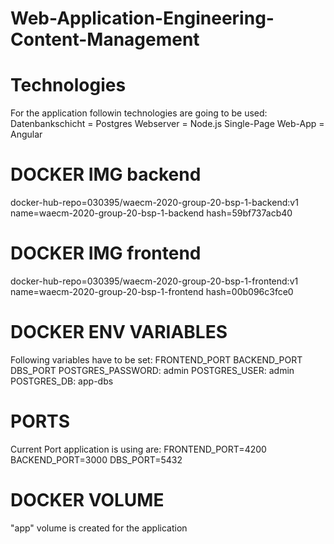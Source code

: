 # Web-Application-Engineering-Content-Management

# Technologies

For the application followin technologies are going to be used:
Datenbankschicht = Postgres
Webserver = Node.js
Single-Page Web-App = Angular

# DOCKER IMG backend

docker-hub-repo=030395/waecm-2020-group-20-bsp-1-backend:v1
name=waecm-2020-group-20-bsp-1-backend
hash=59bf737acb40

# DOCKER IMG frontend

docker-hub-repo=030395/waecm-2020-group-20-bsp-1-frontend:v1
name=waecm-2020-group-20-bsp-1-frontend
hash=00b096c3fce0

# DOCKER ENV VARIABLES

Following variables have to be set:
FRONTEND_PORT
BACKEND_PORT
DBS_PORT
POSTGRES_PASSWORD: admin
POSTGRES_USER: admin
POSTGRES_DB: app-dbs

# PORTS

Current Port application is using are:
FRONTEND_PORT=4200
BACKEND_PORT=3000
DBS_PORT=5432

# DOCKER VOLUME

"app" volume is created for the application
